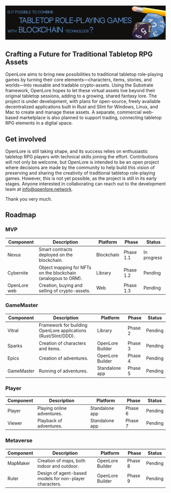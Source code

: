 ![OpenLore Banner](../images/banner.png)

## Crafting a Future for Traditional Tabletop RPG Assets

OpenLore aims to bring new possibilities to traditional tabletop role-playing games by turning their core elements—characters, items, stories, and worlds—into reusable and tradable crypto-assets. Using the Substrate framework, OpenLore hopes to let these virtual assets live beyond their original tabletop sessions, adding to a growing, shared fantasy lore. The project is under development, with plans for open-source, freely available decentralized applications built in Rust and Slint for Windows, Linux, and Mac to create and manage these assets. A separate, commercial web-based marketplace is also planned to support trading, connecting tabletop RPG elements in a digital space.

## Get involved

OpenLore is still taking shape, and its success relies on enthusiastic tabletop RPG players with technical skills joining the effort. Contributions will not only be welcome, but OpenLore is intended to be an open project where decisions are made by the community to help build this vision of preserving and sharing the creativity of traditional tabletop role-playing games. However, this is not yet possible, as the project is still in its early stages. Anyone interested in collaborating can reach out to the development team at info@openlore.network.

Thank you very much.

## Roadmap

### MVP

| Component     | Description                                                    | Platform            | Phase     | Status      |
|---------------|----------------------------------------------------------------|---------------------|-----------|-------------|
| Nexus         | Smart contracts deployed on the blockchain.                    | Blockchain          | Phase 1.1 | In progress |
| Cybernite     | Object mapping for NFTs on the blockchain (analogous to ORM).  | Library             | Phase 1.2 | Pending     |
| OpenLore web  | Creation, buying and selling of crypto-assets.                 | Web                 | Phase 1.3 | Pending     |

### GameMaster

| Component     | Description                                                    | Platform            | Phase     | Status      |
|---------------|----------------------------------------------------------------|---------------------|-----------|-------------|
| Vitral        | Framework for building OpenLore applications (Rust/Slint/DDD). | Library             | Phase 2   | Pending     |
| Sparks        | Creation of characters and items.                              | OpenLore Builder    | Phase 3   | Pending     |
| Epics         | Creation of adventures.                                        | OpenLore Builder    | Phase 4   | Pending     |
| GameMaster    | Running of adventures.                                         | Standalone app      | Phase 5   | Pending     |

### Player

| Component     | Description                                                  | Platform            | Phase   | Status      |
|---------------|--------------------------------------------------------------|---------------------|---------|-------------|
| Player        | Playing online adventures.                                   | Standalone app      | Phase 6 | Pending     |
| Viewer        | Playback of adventures.                                      | Standalone app      | Phase 7 | Pending     |

### Metaverse

| Component     | Description                                                  | Platform            | Phase   | Status      |
|---------------|--------------------------------------------------------------|---------------------|---------|-------------|
| MapMaker      | Creation of maps, both indoor and outdoor.                   | OpenLore Builder    | Phase 8 | Pending     |
| Ruler         | Design of agent-based models for non-player characters.      | OpenLore Builder    | Phase 9 | Pending     |
